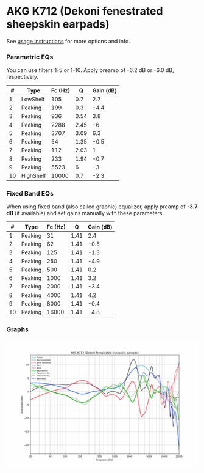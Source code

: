 # AKG K712 (Dekoni fenestrated sheepskin earpads)
See [usage instructions](https://github.com/jaakkopasanen/AutoEq#usage) for more options and info.

### Parametric EQs
You can use filters 1-5 or 1-10. Apply preamp of -6.2 dB or -6.0 dB, respectively.

|   # | Type      |   Fc (Hz) |    Q |   Gain (dB) |
|-----|-----------|-----------|------|-------------|
|   1 | LowShelf  |       105 | 0.7  |         2.7 |
|   2 | Peaking   |       199 | 0.3  |        -4.4 |
|   3 | Peaking   |       936 | 0.54 |         3.8 |
|   4 | Peaking   |      2288 | 2.45 |        -6   |
|   5 | Peaking   |      3707 | 3.09 |         6.3 |
|   6 | Peaking   |        54 | 1.35 |        -0.5 |
|   7 | Peaking   |       112 | 2.03 |         1   |
|   8 | Peaking   |       233 | 1.94 |        -0.7 |
|   9 | Peaking   |      5523 | 6    |        -3   |
|  10 | HighShelf |     10000 | 0.7  |        -2.3 |

### Fixed Band EQs
When using fixed band (also called graphic) equalizer, apply preamp of **-3.7 dB** (if available) and set gains manually with these parameters.

|   # | Type    |   Fc (Hz) |    Q |   Gain (dB) |
|-----|---------|-----------|------|-------------|
|   1 | Peaking |        31 | 1.41 |         2.4 |
|   2 | Peaking |        62 | 1.41 |        -0.5 |
|   3 | Peaking |       125 | 1.41 |        -1.3 |
|   4 | Peaking |       250 | 1.41 |        -4.9 |
|   5 | Peaking |       500 | 1.41 |         0.2 |
|   6 | Peaking |      1000 | 1.41 |         3.2 |
|   7 | Peaking |      2000 | 1.41 |        -3.4 |
|   8 | Peaking |      4000 | 1.41 |         4.2 |
|   9 | Peaking |      8000 | 1.41 |        -0.4 |
|  10 | Peaking |     16000 | 1.41 |        -4.8 |

### Graphs
![](./AKG%20K712%20(Dekoni%20fenestrated%20sheepskin%20earpads).png)

